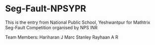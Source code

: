 # Seg-Fault-NPSYPR

This is the entry from National Public School, Yeshwantpur for Mathtrix Seg-Fault Competition organised by NPS INR

Team Members:
Hariharan J
Marc Stanley
Rayhaan A R
